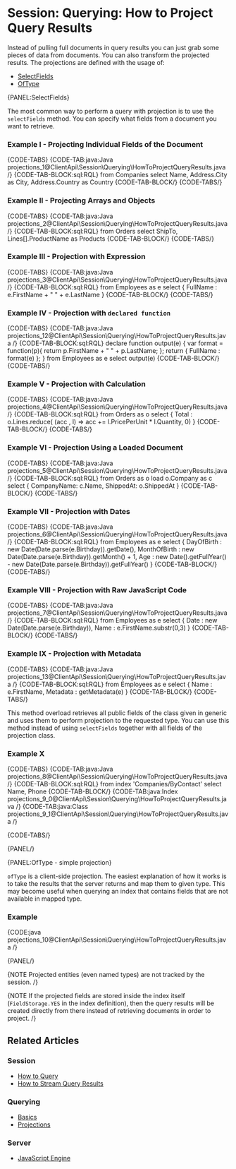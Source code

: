 # Session: Querying: How to Project Query Results

Instead of pulling full documents in query results you can just grab some pieces of data from documents. You can also transform the projected
results. The projections are defined with the usage of:

- [SelectFields](../../../client-api/session/querying/how-to-project-query-results#selectfields)
- [OfType](../../../client-api/session/querying/how-to-project-query-results#oftype---simple-projection)

{PANEL:SelectFields}

The most common way to perform a query with projection is to use the `selectFields` method. You can specify what fields from a document you want to retrieve.

### Example I - Projecting Individual Fields of the Document

{CODE-TABS}
{CODE-TAB:java:Java projections_1@ClientApi\Session\Querying\HowToProjectQueryResults.java /}
{CODE-TAB-BLOCK:sql:RQL}
from Companies
select Name, Address.City as City, Address.Country as Country
{CODE-TAB-BLOCK/}
{CODE-TABS/}

### Example II - Projecting Arrays and Objects

{CODE-TABS}
{CODE-TAB:java:Java projections_2@ClientApi\Session\Querying\HowToProjectQueryResults.java /}
{CODE-TAB-BLOCK:sql:RQL}
from Orders
select ShipTo, Lines[].ProductName as Products
{CODE-TAB-BLOCK/}
{CODE-TABS/}

### Example III - Projection with Expression

{CODE-TABS}
{CODE-TAB:java:Java projections_3@ClientApi\Session\Querying\HowToProjectQueryResults.java /}
{CODE-TAB-BLOCK:sql:RQL}
from Employees as e
select {
    FullName : e.FirstName + " " + e.LastName
}
{CODE-TAB-BLOCK/}
{CODE-TABS/}

### Example IV - Projection with `declared function`

{CODE-TABS}
{CODE-TAB:java:Java projections_12@ClientApi\Session\Querying\HowToProjectQueryResults.java /}
{CODE-TAB-BLOCK:sql:RQL}
declare function output(e) {
	var format = function(p){ return p.FirstName + " " + p.LastName; };
	return { FullName : format(e) };
}
from Employees as e select output(e)
{CODE-TAB-BLOCK/}
{CODE-TABS/}

### Example V - Projection with Calculation

{CODE-TABS}
{CODE-TAB:java:Java projections_4@ClientApi\Session\Querying\HowToProjectQueryResults.java /}
{CODE-TAB-BLOCK:sql:RQL}
from Orders as o
select {
    Total : o.Lines.reduce(
        (acc , l) => acc += l.PricePerUnit * l.Quantity, 0)
}
{CODE-TAB-BLOCK/}
{CODE-TABS/}

### Example VI - Projection Using a Loaded Document

{CODE-TABS}
{CODE-TAB:java:Java projections_5@ClientApi\Session\Querying\HowToProjectQueryResults.java /}
{CODE-TAB-BLOCK:sql:RQL}
from Orders as o
load o.Company as c
select {
	CompanyName: c.Name,
	ShippedAt: o.ShippedAt
}
{CODE-TAB-BLOCK/}
{CODE-TABS/}

### Example VII - Projection with Dates

{CODE-TABS}
{CODE-TAB:java:Java projections_6@ClientApi\Session\Querying\HowToProjectQueryResults.java /}
{CODE-TAB-BLOCK:sql:RQL}
from Employees as e 
select { 
    DayOfBirth : new Date(Date.parse(e.Birthday)).getDate(), 
    MonthOfBirth : new Date(Date.parse(e.Birthday)).getMonth() + 1,
    Age : new Date().getFullYear() - new Date(Date.parse(e.Birthday)).getFullYear() 
}
{CODE-TAB-BLOCK/}
{CODE-TABS/}

### Example VIII - Projection with Raw JavaScript Code

{CODE-TABS}
{CODE-TAB:java:Java projections_7@ClientApi\Session\Querying\HowToProjectQueryResults.java /}
{CODE-TAB-BLOCK:sql:RQL}
from Employees as e 
select {
    Date : new Date(Date.parse(e.Birthday)), 
    Name : e.FirstName.substr(0,3)
}
{CODE-TAB-BLOCK/}
{CODE-TABS/}

### Example IX - Projection with Metadata

{CODE-TABS}
{CODE-TAB:java:Java projections_13@ClientApi\Session\Querying\HowToProjectQueryResults.java /}
{CODE-TAB-BLOCK:sql:RQL}
from Employees as e 
select {
     Name : e.FirstName, 
     Metadata : getMetadata(e)
}
{CODE-TAB-BLOCK/}
{CODE-TABS/}

This method overload retrieves all public fields of the class given in generic and uses them to perform projection to the requested type.
You can use this method instead of using `selectFields` together with all fields of the projection class.

### Example X

{CODE-TABS}
{CODE-TAB:java:Java projections_8@ClientApi\Session\Querying\HowToProjectQueryResults.java /}
{CODE-TAB-BLOCK:sql:RQL}
from index 'Companies/ByContact' 
select Name, Phone
{CODE-TAB-BLOCK/}
{CODE-TAB:java:Index projections_9_0@ClientApi\Session\Querying\HowToProjectQueryResults.java /}
{CODE-TAB:java:Class projections_9_1@ClientApi\Session\Querying\HowToProjectQueryResults.java /}

{CODE-TABS/}

{PANEL/}

{PANEL:OfType - simple projection}

`ofType` is a client-side projection. The easiest explanation of how it works is to take the results that the server returns and map them to given type. This may become useful when querying an index that contains fields that are not available in mapped type.

### Example

{CODE:java projections_10@ClientApi\Session\Querying\HowToProjectQueryResults.java /}

{PANEL/}

{NOTE Projected entities (even named types) are not tracked by the session. /}

{NOTE If the projected fields are stored inside the index itself (`FieldStorage.YES` in the index definition), then the query results will be created directly from there instead of retrieving documents in order to project. /}

## Related Articles

### Session

- [How to Query](../../../client-api/session/querying/how-to-query)
- [How to Stream Query Results](../../../client-api/session/querying/how-to-stream-query-results)

### Querying

- [Basics](../../../indexes/querying/basics)
- [Projections](../../../indexes/querying/projections)

### Server

- [JavaScript Engine](../../../server/kb/javascript-engine)  
